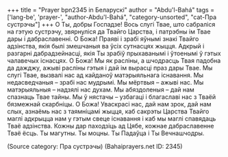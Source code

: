 +++
title = "Prayer bpn2345 in Беларускі"
author = "Abdu'l-Bahá"
tags = ['lang-be', 'prayer-', "author-Abdu'l-Bahá", "category-unsorted", "cat-Пра сустрэчы"]
+++
О Ты, добры Госпадзе! Вось слугі Твае, што сабраліся на гэтую сустрэчу, звярнуліся да Твайго Царства, і патрэбны ім Твае дары і дабраславенні. О Божа! Праяві і зрабі яўнымі знакі Твайго адзінства, якія былі змешчаныя ва ўсіх сутнасцях жыцця. Адкрый і разгарні дабрадзейнасці, якія Ты зрабіў прыхаванымі і ўтоенымі ў гэтых чалавечых існасцях.
О Божа! Мы як расліны, а шчодрасць Твая падобна да дажджу, ажыві расліны гэтыя і дай ім вырасці праз дары Твае. Мы слугі Твае, вызвалі нас ад кайданоў матэрыяльнага існавання. Мы недасведчаныя – зрабі нас мудрымі. Мы мёртвыя – ажыві нас. Мы матэрыяльныя – надзялі нас духам. Мы абяздоленыя – дай нам спазнаць Твае тайны. Мы ў нястачы – узбагаці і благаславі нас з Тваёй бязмежнай скарбніцы. О Божа! Уваскрасі нас, дай нам зрок, дай нам слых, азнаёмь нас з таямніцамі жыцця, каб сакрэты Царства Твайго маглі адкрыцца нам у гэтым свеце існавання і каб мы маглі спавядаць Тваё адзінства. Кожны дар паходзіць ад Цябе, кожнае дабраславенне Тваё ёсць. 
Ты магутны. Ты моцны. Ты Падаўца і Ты Вечнашчодры.

(Source category: Пра сустрэчы)
(Bahaiprayers.net ID: 2345)
